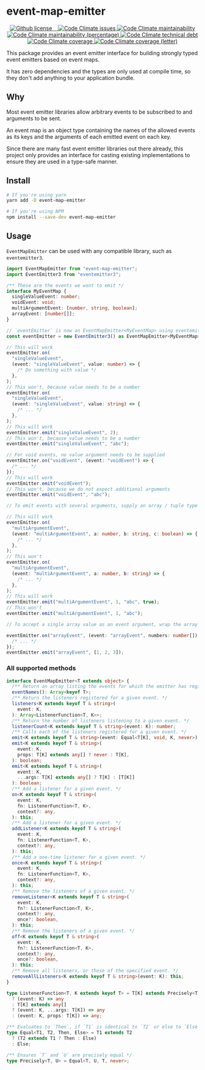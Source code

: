 # event-map-emitter

<p align="center">
  <a href="./LICENSE">
    <img src="https://img.shields.io/github/license/gfmio/event-map-emitter.svg" alt="Github license" title="Github license" />
  </a>
  <!-- NPM -->
  <a href="https://www.npmjs.com/package/event-map-emitter">
    <img src="https://img.shields.io/npm/v/event-map-emitter.svg" alt="" title="" />
  </a>
  <a href="https://www.npmjs.com/package/event-map-emitter">
    <img src="https://img.shields.io/npm/dw/event-map-emitter.svg" alt="" title="" />
  </a>
  <a href="https://www.npmjs.com/package/event-map-emitter">
    <img src="https://img.shields.io/npm/types/event-map-emitter.svg" alt="" title="" />
  </a>
  <!-- Code Climate -->
  <a href="https://codeclimate.com/github/gfmio/event-map-emitter/issues">
    <img src="https://img.shields.io/codeclimate/issues/gfmio/event-map-emitter.svg" alt="Code Climate issues" title="Code Climate issues" />
  </a>
  <a href="https://codeclimate.com/github/gfmio/event-map-emitter/maintainability">
    <img src="https://img.shields.io/codeclimate/maintainability/gfmio/event-map-emitter.svg" alt="Code Climate maintainability" title="Code Climate maintainability" />
  </a>
  <a href="https://codeclimate.com/github/gfmio/event-map-emitter/maintainability">
    <img src="https://img.shields.io/codeclimate/maintainability-percentage/gfmio/event-map-emitter.svg" alt="Code Climate maintainability (percentage)" title="Code Climate maintainability (percentage)" />
  </a>
  <a href="https://codeclimate.com/github/gfmio/event-map-emitter">
    <img src="https://img.shields.io/codeclimate/tech-debt/gfmio/event-map-emitter.svg" alt="Code Climate technical debt" title="Code Climate technical debt" />
  </a>
  <a href="https://codeclimate.com/github/gfmio/event-map-emitter">
    <img src="https://img.shields.io/codeclimate/coverage/gfmio/event-map-emitter.svg" alt="Code Climate coverage" title="Code Climate coverage" />
  </a>
  <a href="https://codeclimate.com/github/gfmio/event-map-emitter">
    <img src="https://img.shields.io/codeclimate/coverage-letter/gfmio/event-map-emitter.svg" alt="Code Climate coverage (letter)" title="Code Climate coverage (letter)" />
  </a>
</p>

This package provides an event emitter interface for building strongly typed event emitters based on event maps.

It has zero dependencies and the types are only used at compile time, so they don't add anything to your application bundle.

## Why

Most event emitter libraries allow arbitrary events to be subscribed to and arguments to be sent.

An event map is an object type containing the names of the allowed events as its keys and the arguments of each emitted event on each key.

Since there are many fast event emitter libraries out there already, this project only provides an interface for casting existing implementations to ensure they are used in a type-safe manner.

## Install

```sh
# If you're using yarn
yarn add -D event-map-emitter

# If you're using NPM
npm install --save-dev event-map-emitter
```

## Usage

`EventMapEmitter` can be used with any compatible library, such as `eventemitter3`.

```ts
import EventMapEmitter from "event-map-emitter";
import EventEmitter3 from "eventemitter3";

/** These are the events we want to emit */
interface MyEventMap {
  singleValueEvent: number;
  voidEvent: void;
  multiArgumentEvent: [number, string, boolean];
  arrayEvent: [number[]];
}

// `eventEmitter` is now an EventMapEmitter<MyEventMap> using eventemitter3 internally to emit events
const eventEmitter = new EventEmitter3() as EventMapEmitter<MyEventMap>;

// This will work
eventEmitter.on(
  "singleValueEvent",
  (event: "singleValueEvent", value: number) => {
    /* Do something with value */
  },
);
// This won't, because value needs to be a number
eventEmitter.on(
  "singleValueEvent",
  (event: "singleValueEvent", value: string) => {
    /* ... */
  },
);
// This will work
eventEmitter.emit("singleValueEvent", 2);
// This won't, because value needs to be a number
eventEmitter.emit("singleValueEvent", "abc");

// For void events, no value argument needs to be supplied
eventEmitter.on("voidEvent", (event: "voidEvent") => {
  /* ... */
});
// This will work
eventEmitter.emit("voidEvent");
// This won't, because we do not expect additional arguments
eventEmitter.emit("voidEvent", "abc");

// To emit events with several arguments, supply an array / tuple type with the types of the arguments

// This will work
eventEmitter.on(
  "multiArgumentEvent",
  (event: "multiArgumentEvent", a: number, b: string, c: boolean) => {
    /* ... */
  },
);
// This won't
eventEmitter.on(
  "multiArgumentEvent",
  (event: "multiArgumentEvent", a: number, b: string) => {
    /* ... */
  },
);
// This will work
eventEmitter.emit("multiArgumentEvent", 1, "abc", true);
// This won't
eventEmitter.emit("multiArgumentEvent", 1, "abc");

// To accept a single array value as an event argument, wrap the array inside a tuple

eventEmitter.on("arrayEvent", (event: "arrayEvent", numbers: number[]) => {
  /* ... */
});
eventEmitter.emit("arrayEvent", [1, 2, 3]);
```

### All supported methods

```ts
interface EventMapEmitter<T extends object> {
  /** Return an array listing the events for which the emitter has registered listeners. */
  eventNames(): Array<keyof T>;
  /** Return the listeners registered for a given event. */
  listeners<K extends keyof T & string>(
    event: K,
  ): Array<ListenerFunction<T, K>>;
  /** Return the number of listeners listening to a given event. */
  listenerCount<K extends keyof T & string>(event: K): number;
  /** Calls each of the listeners registered for a given event. */
  emit<K extends keyof T & string>(event: Equal<T[K], void, K, never>): boolean;
  emit<K extends keyof T & string>(
    event: K,
    props: T[K] extends any[] ? never : T[K],
  ): boolean;
  emit<K extends keyof T & string>(
    event: K,
    ...args: T[K] extends any[] ? T[K] : [T[K]]
  ): boolean;
  /** Add a listener for a given event. */
  on<K extends keyof T & string>(
    event: K,
    fn: ListenerFunction<T, K>,
    context?: any,
  ): this;
  /** Add a listener for a given event. */
  addListener<K extends keyof T & string>(
    event: K,
    fn: ListenerFunction<T, K>,
    context?: any,
  ): this;
  /** Add a one-time listener for a given event. */
  once<K extends keyof T & string>(
    event: K,
    fn: ListenerFunction<T, K>,
    context?: any,
  ): this;
  /** Remove the listeners of a given event. */
  removeListener<K extends keyof T & string>(
    event: K,
    fn?: ListenerFunction<T, K>,
    context?: any,
    once?: boolean,
  ): this;
  /** Remove the listeners of a given event. */
  off<K extends keyof T & string>(
    event: K,
    fn?: ListenerFunction<T, K>,
    context?: any,
    once?: boolean,
  ): this;
  /** Remove all listeners, or those of the specified event. */
  removeAllListeners<K extends keyof T & string>(event: K): this;
}

type ListenerFunction<T, K extends keyof T> = T[K] extends Precisely<T[K], void>
  ? (event: K) => any
  : T[K] extends any[]
  ? (event: K, ...args: T[K]) => any
  : (event: K, props: T[K]) => any;

/** Evaluates to `Then`, if `T1` is identical to `T2` or else to `Else` */
type Equal<T1, T2, Then, Else> = T1 extends T2
  ? (T2 extends T1 ? Then : Else)
  : Else;

/** Ensures `T` and `U` are precisely equal */
type Precisely<T, U> = Equal<T, U, T, never>;
```
